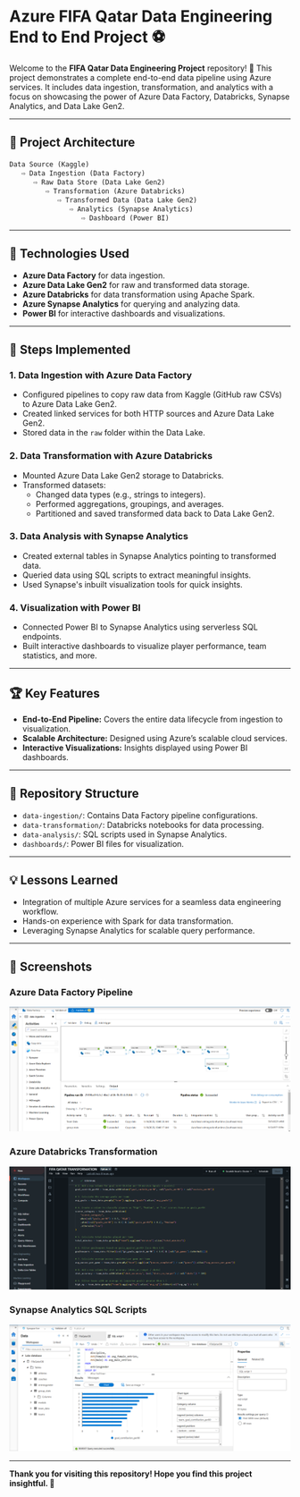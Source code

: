 
# Azure FIFA Qatar Data Engineering End to End Project ⚽

Welcome to the **FIFA Qatar Data Engineering Project** repository! 🚀 This project demonstrates a complete end-to-end data pipeline using Azure services. It includes data ingestion, transformation, and analytics with a focus on showcasing the power of Azure Data Factory, Databricks, Synapse Analytics, and Data Lake Gen2.

---

## 🌟 Project Architecture

```plaintext
Data Source (Kaggle) 
   ⇨ Data Ingestion (Data Factory) 
      ⇨ Raw Data Store (Data Lake Gen2) 
         ⇨ Transformation (Azure Databricks) 
            ⇨ Transformed Data (Data Lake Gen2) 
               ⇨ Analytics (Synapse Analytics) 
                  ⇨ Dashboard (Power BI)
```

---

## 🔧 Technologies Used

- **Azure Data Factory** for data ingestion.
- **Azure Data Lake Gen2** for raw and transformed data storage.
- **Azure Databricks** for data transformation using Apache Spark.
- **Azure Synapse Analytics** for querying and analyzing data.
- **Power BI** for interactive dashboards and visualizations.

---

## 🚀 Steps Implemented

### 1. Data Ingestion with Azure Data Factory

- Configured pipelines to copy raw data from Kaggle (GitHub raw CSVs) to Azure Data Lake Gen2.
- Created linked services for both HTTP sources and Azure Data Lake Gen2.
- Stored data in the `raw` folder within the Data Lake.



### 2. Data Transformation with Azure Databricks

- Mounted Azure Data Lake Gen2 storage to Databricks.
- Transformed datasets:
  - Changed data types (e.g., strings to integers).
  - Performed aggregations, groupings, and averages.
  - Partitioned and saved transformed data back to Data Lake Gen2.



### 3. Data Analysis with Synapse Analytics

- Created external tables in Synapse Analytics pointing to transformed data.
- Queried data using SQL scripts to extract meaningful insights.
- Used Synapse's inbuilt visualization tools for quick insights.



### 4. Visualization with Power BI

- Connected Power BI to Synapse Analytics using serverless SQL endpoints.
- Built interactive dashboards to visualize player performance, team statistics, and more.

---

## 🏆 Key Features

- **End-to-End Pipeline:** Covers the entire data lifecycle from ingestion to visualization.
- **Scalable Architecture:** Designed using Azure’s scalable cloud services.
- **Interactive Visualizations:** Insights displayed using Power BI dashboards.

---

## 📂 Repository Structure

- `data-ingestion/`: Contains Data Factory pipeline configurations.
- `data-transformation/`: Databricks notebooks for data processing.
- `data-analysis/`: SQL scripts used in Synapse Analytics.
- `dashboards/`: Power BI files for visualization.

---

## 💡 Lessons Learned

- Integration of multiple Azure services for a seamless data engineering workflow.
- Hands-on experience with Spark for data transformation.
- Leveraging Synapse Analytics for scalable query performance.

---

## 📸 Screenshots

### Azure Data Factory Pipeline
![Data Factory Pipeline](Images/Data_Factory.png)



### Azure Databricks Transformation
![Databricks Transformation](Images/Databricks.png)


### Synapse Analytics SQL Scripts
![Synapse Analytics](Images/Synapse.png)


---





**Thank you for visiting this repository! Hope you find this project insightful. 🌟**
